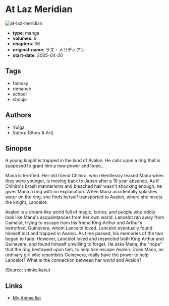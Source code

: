 # At Laz Meridian

![at-laz-meridian](https://cdn.myanimelist.net/images/manga/1/20699.jpg)

-   **type**: manga
-   **volumes**: 6
-   **chapters**: 36
-   **original-name**: ラズ・メリディアン
-   **start-date**: 2005-04-20

## Tags

-   fantasy
-   romance
-   school
-   shoujo

## Authors

-   Yuiga
-   Satoru (Story & Art)

## Sinopse

A young knight is trapped in the land of Avalon. He calls upon a ring that is supposed to grant him a new power and hope…

Mana is terrified. Her old friend Chihiro, who relentlessly teased Mana when they were younger, is moving back to Japan after a 10 year absence. As if Chihiro's brash mannerisms and bleached hair wasn't shocking enough, he gives Mana a ring with no explanation. When Mana accidentally splashes water on the ring, she finds herself transported to Avalon, where she meets the knight, Lancelot.

Avalon is a dream-like world full of magic, fairies, and people who oddly look like Mana's acquaintances from her own world. Lancelot ran away from Camelot, trying to escape from his friend King Arthur and Arthur’s betrothed, Guinevere, whom Lancelot loved. Lancelot eventually found himself lost and trapped in Avalon. As time passed, his memories of the two began to fade. However, Lancelot loved and respected both King Arthur and Guinevere, and found himself unwilling to forget. He asks Mana, the "hope" that the ring bestowed upon him, to help him escape Avalon. Does Mana, an ordinary girl who resembles Guinevere, really have the power to help Lancelot? What is the connection between her world and Avalon?

(Source: shinkeikaku)

## Links

-   [My Anime list](https://myanimelist.net/manga/10559/At_Laz_Meridian)

